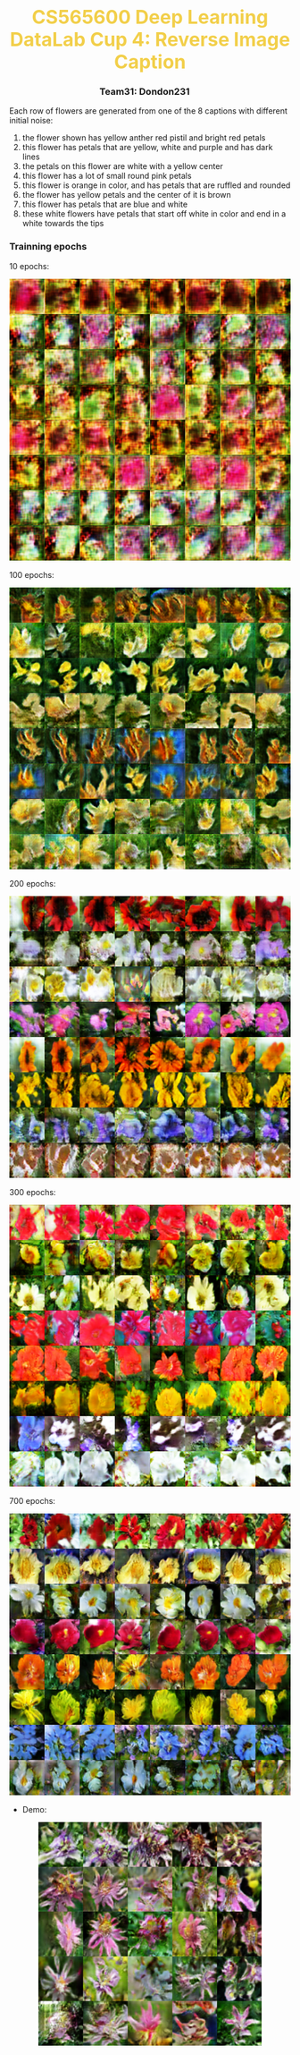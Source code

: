 <center><h1><span style="color: #f2cf4a; font-size: 1.2em; line-height:40px">CS565600 Deep Learning<br/>DataLab Cup 4: Reverse Image Caption</span></h1></center>
<center><h3>Team31: Dondon231&nbsp;&nbsp;&nbsp;&nbsp;&nbsp;</h3></center>
<a id='Top'></a>

Each row of flowers are generated from one of the 8 captions with different initial noise:  
1. the flower shown has yellow anther red pistil and bright red petals
2. this flower has petals that are yellow, white and purple and has dark lines
3. the petals on this flower are white with a yellow center
4. this flower has a lot of small round pink petals
5. this flower is orange in color, and has petals that are ruffled and rounded
6. the flower has yellow petals and the center of it is brown
7. this flower has petals that are blue and white
8. these white flowers have petals that start off white in color and end in a white towards the tips


### Trainning epochs

10 epochs:
<p align="center"><img src="samples/train_09.png"></p>

100 epochs:
<p align="center"><img src="samples/train_119.png"></p>

200 epochs:
<p align="center"><img src="samples/train_245.png"></p>

300 epochs:
<p align="center"><img src="samples/train_338.png"></p>

700 epochs:
<p align="center"><img src="samples/train_723.png"></p>


* Demo:
<p align="center"><img src="samples/demo.png" width="400"></p>
